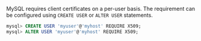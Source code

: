 MySQL requires client certificates on a per-user basis. The requirement can be configured using `CREATE USER` or `ALTER USER` statements.

```sql
mysql> CREATE USER 'myuser'@'myhost' REQUIRE X509;
mysql> ALTER USER 'myuser'@'myhost' REQUIRE X509;
```
